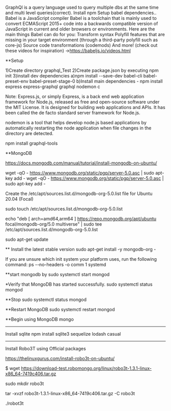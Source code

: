 GraphQl is a query language used to query multiple dbs at the same time and multi level queries(correct).
Install npm
Setup babel dependencies..
Babel is a JavaScript compiler
Babel is a toolchain that is mainly used to convert ECMAScript 2015+ code into a backwards compatible version of JavaScript in current and older browsers or environments. Here are the main things Babel can do for you:
    Transform syntax
    Polyfill features that are missing in your target environment (through a third-party polyfill such as core-js)
    Source code transformations (codemods)
    And more! (check out these videos for inspiration) ->https://babeljs.io/videos.html

**Setup

1)Create directory graphql_Test
2)Create package.json by executing npm init
3)install dev dependencies
    a)npm install --save-dev babel-cli babel-preset-env babel-preset-stage-0
    b)Install main dependencies - npm install express express-graphql graphql nodemon
    c

Note: Express.js, or simply Express, is a back end web application framework for Node.js, released as free and open-source software under the MIT License. It is designed for building web applications and APIs. It has been called the de facto standard server framework for Node.js.

nodemon is a tool that helps develop node.js based applications by automatically restarting the node application when file changes in the directory are detected.

npm install graphql-tools

**MongoDB

https://docs.mongodb.com/manual/tutorial/install-mongodb-on-ubuntu/

wget -qO - https://www.mongodb.org/static/pgp/server-5.0.asc | sudo apt-key add -
wget -qO - https://www.mongodb.org/static/pgp/server-5.0.asc | sudo apt-key add -

Create the /etc/apt/sources.list.d/mongodb-org-5.0.list file for Ubuntu 20.04 (Focal)

sudo touch /etc/apt/sources.list.d/mongodb-org-5.0.list

echo "deb [ arch=amd64,arm64 ] https://repo.mongodb.org/apt/ubuntu focal/mongodb-org/5.0 multiverse" | sudo tee /etc/apt/sources.list.d/mongodb-org-5.0.list

sudo apt-get update

** Install the latest stable version
sudo apt-get install -y mongodb-org - 

If you are unsure which init system your platform uses, run the following command:
ps --no-headers -o comm 1
systemd

**start mongodb by 
sudo systemctl start mongod

*Verify that MongoDB has started successfully.
sudo systemctl status mongod

**Stop
sudo systemctl status mongod

**Restart MongoDB
sudo systemctl restart mongod

**Begin using MongoDB
mongo

--------------------------------------------
Install sqlite
npm install sqlite3 sequelize lodash casual

------------------------------------------------------------
Install Robo3T using Official packages

https://thelinuxgurus.com/install-robo3t-on-ubuntu/

$ wget https://download-test.robomongo.org/linux/robo3t-1.3.1-linux-x86_64-7419c406.tar.gz

sudo mkdir robo3t

tar -xvzf robo3t-1.3.1-linux-x86_64-7419c406.tar.gz -C robo3t

./robot3t


